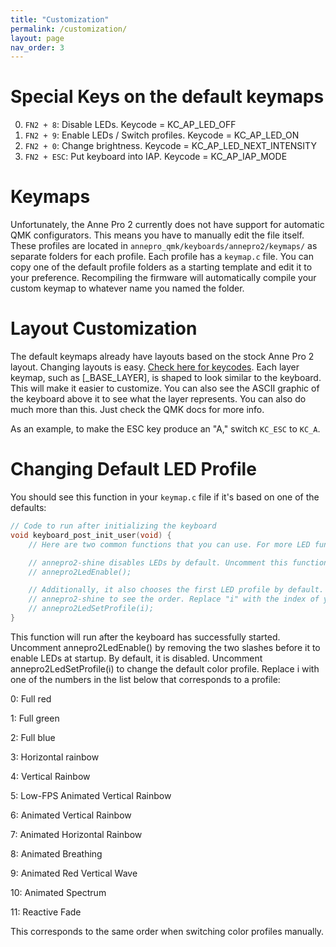 ```yaml
---
title: "Customization"
permalink: /customization/
layout: page
nav_order: 3
---
```


# Special Keys on the default keymaps

0. `FN2 + 8`: Disable LEDs. Keycode = KC_AP_LED_OFF
0. `FN2 + 9`: Enable LEDs / Switch profiles. Keycode = KC_AP_LED_ON
0. `FN2 + 0`: Change brightness. Keycode = KC_AP_LED_NEXT_INTENSITY
0. `FN2 + ESC`: Put keyboard into IAP. Keycode = KC_AP_IAP_MODE

# Keymaps

Unfortunately, the Anne Pro 2 currently does not have support for automatic QMK configurators. This means you have to
manually edit the file itself. These profiles are located in `annepro_qmk/keyboards/annepro2/keymaps/` as separate
folders for each profile. Each profile has a `keymap.c` file. You can copy one of the default profile folders as a starting
template and edit it to your preference. Recompiling the firmware will automatically compile your custom keymap to
whatever name you named the folder.

# Layout Customization

The default keymaps already have layouts based on the stock Anne Pro 2 layout. Changing layouts is easy.
[Check here for keycodes](https://beta.docs.qmk.fm/tutorial/newbs_building_firmware#customize-the-layout-to-your-liking).
Each layer keymap, such as [_BASE_LAYER], is shaped to look similar to the keyboard. This will make it easier to 
customize. You can also see the ASCII graphic of the keyboard above it to see what the layer represents. You can also
do much more than this. Just check the QMK docs for more info.

As an example, to make the ESC key produce an "A," switch `KC_ESC` to `KC_A`.

# Changing Default LED Profile

You should see this function in your `keymap.c` file if it's based on one of the defaults:

```cpp
// Code to run after initializing the keyboard
void keyboard_post_init_user(void) {
    // Here are two common functions that you can use. For more LED functions, refer to the file "qmk_ap2_led.h"

    // annepro2-shine disables LEDs by default. Uncomment this function to enable them at startup.
    // annepro2LedEnable();

    // Additionally, it also chooses the first LED profile by default. Refer to the "profiles" array in main.c in
    // annepro2-shine to see the order. Replace "i" with the index of your preferred profile. (i.e the RED profile is index 0)
    // annepro2LedSetProfile(i);
}
```

This function will run after the keyboard has successfully started. Uncomment annepro2LedEnable() by removing the two
slashes before it to enable LEDs at startup. By default, it is disabled. Uncomment annepro2LedSetProfile(i) to change
the default color profile. Replace i with one of the numbers in the list below that corresponds to a profile:

0: Full red

1: Full green

2: Full blue

3: Horizontal rainbow

4: Vertical Rainbow

5: Low-FPS Animated Vertical Rainbow

6: Animated Vertical Rainbow

7: Animated Horizontal Rainbow

8: Animated Breathing

9: Animated Red Vertical Wave

10: Animated Spectrum

11: Reactive Fade

This corresponds to the same order when switching color profiles manually.